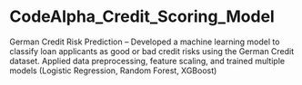 # CodeAlpha_Credit_Scoring_Model
German Credit Risk Prediction – Developed a machine learning model to classify loan applicants as good or bad credit risks using the German Credit dataset. Applied data preprocessing, feature scaling, and trained multiple models (Logistic Regression, Random Forest, XGBoost)
